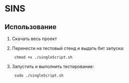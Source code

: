 # SINS
## Использование
1. Скачать весь проект
2. Перенести на тестовый стенд и выдать бит запуска:

        chmod +x ./singleScript.sh

3. Запустить и выполнить тестирование:

        sudo ./singleScript.sh
